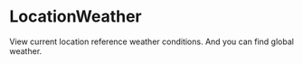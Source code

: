 # LocationWeather
 View current location reference weather conditions. And you can find global weather.
